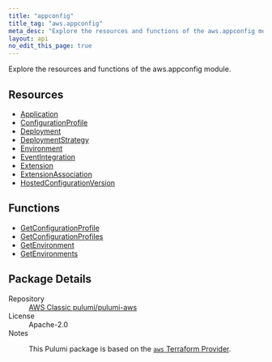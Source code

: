 ```yaml
---
title: "appconfig"
title_tag: "aws.appconfig"
meta_desc: "Explore the resources and functions of the aws.appconfig module."
layout: api
no_edit_this_page: true
---
```


<!-- WARNING: this file was generated by Pulumi Docs Generator. -->
<!-- Do not edit by hand unless you're certain you know what you are doing! -->

Explore the resources and functions of the aws.appconfig module.

<h2 id="resources">Resources</h2>
<ul class="api">
    <li><a href="application/" title="Application"><span class="api-symbol api-symbol--resource"></span>Application</a></li>
    <li><a href="configurationprofile/" title="ConfigurationProfile"><span class="api-symbol api-symbol--resource"></span>ConfigurationProfile</a></li>
    <li><a href="deployment/" title="Deployment"><span class="api-symbol api-symbol--resource"></span>Deployment</a></li>
    <li><a href="deploymentstrategy/" title="DeploymentStrategy"><span class="api-symbol api-symbol--resource"></span>DeploymentStrategy</a></li>
    <li><a href="environment/" title="Environment"><span class="api-symbol api-symbol--resource"></span>Environment</a></li>
    <li><a href="eventintegration/" title="EventIntegration"><span class="api-symbol api-symbol--resource"></span>EventIntegration</a></li>
    <li><a href="extension/" title="Extension"><span class="api-symbol api-symbol--resource"></span>Extension</a></li>
    <li><a href="extensionassociation/" title="ExtensionAssociation"><span class="api-symbol api-symbol--resource"></span>ExtensionAssociation</a></li>
    <li><a href="hostedconfigurationversion/" title="HostedConfigurationVersion"><span class="api-symbol api-symbol--resource"></span>HostedConfigurationVersion</a></li>
</ul>

<h2 id="functions">Functions</h2>
<ul class="api">
    <li><a href="getconfigurationprofile/" title="GetConfigurationProfile"><span class="api-symbol api-symbol--function"></span>GetConfigurationProfile</a></li>
    <li><a href="getconfigurationprofiles/" title="GetConfigurationProfiles"><span class="api-symbol api-symbol--function"></span>GetConfigurationProfiles</a></li>
    <li><a href="getenvironment/" title="GetEnvironment"><span class="api-symbol api-symbol--function"></span>GetEnvironment</a></li>
    <li><a href="getenvironments/" title="GetEnvironments"><span class="api-symbol api-symbol--function"></span>GetEnvironments</a></li>
</ul>

<h2 id="package-details">Package Details</h2>
<dl class="package-details">
	<dt>Repository</dt>
	<dd><a href="https://github.com/pulumi/pulumi-aws">AWS Classic pulumi/pulumi-aws</a></dd>
	<dt>License</dt>
	<dd>Apache-2.0</dd>
	<dt>Notes</dt>
	<dd><p>This Pulumi package is based on the <a href="https://github.com/hashicorp/terraform-provider-aws"><code>aws</code> Terraform Provider</a>.</p>
</dd>
</dl>

